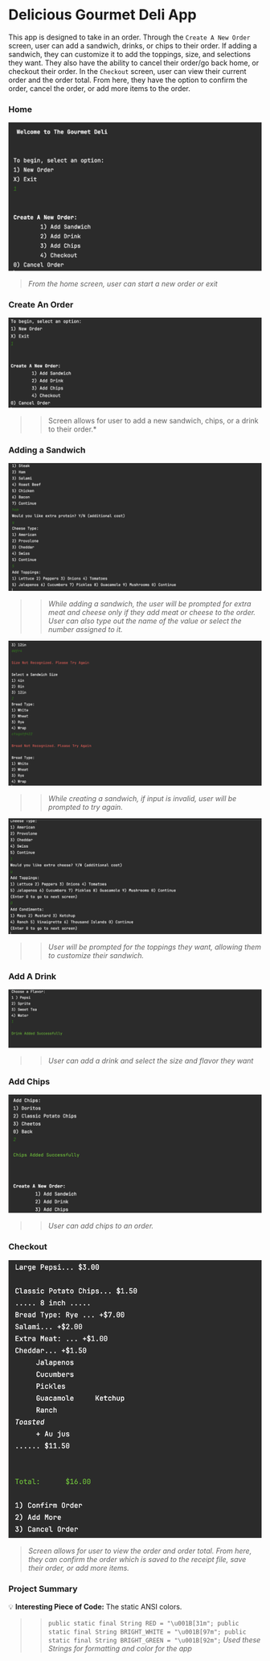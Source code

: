 # Delicious Gourmet Deli App
This app is designed to take in an order. 
Through the `Create A New Order` screen, user can add a sandwich, drinks, or chips to their order. If adding a sandwich, they can customize it to add the toppings, size, and selections they want. They also have the ability to cancel their order/go back home, or checkout their order.
In the `Checkout` screen, user can view their current order and the order total. From here, they have the option to confirm the order, cancel the order, or add more items to the order.




### Home
![Deli Home](src/main/receipts/HOMEADDORDERSCREEN.png)
> *From the home screen, user can start a new order or exit*





### Create An Order
![AddSandwichScreen](src/main/receipts/CREATEORDER.png)
>> Screen allows for user to add a new sandwich, chips, or a drink to their order.*



### Adding a Sandwich
![Ask Extra](src/main/receipts/ASKEXTRASCREEN.png)
>> *While adding a sandwich, the user will be prompted for extra meat and cheese only if they add meat or cheese to the order. User can also type out the name of the value or select the number assigned to it.*

![Error Catch](src/main/receipts/ERRORCATCH.png)
>> *While creating a sandwich, if input is invalid, user will be prompted to try again.*

![toppingsCondiments](src/main/receipts/toppingsAndCondiments.png)
>> *User will be prompted for the toppings they want, allowing them to customize their sandwich.*



### Add A Drink
![AddDrink](src/main/receipts/addDrinkScreen.png)
>> *User can add a drink and select the size and flavor they want*

### Add Chips
![AddChips](src/main/receipts/addingChipsScreen.png)
>> *User can add chips to an order.*

### Checkout
![Receipt](src/main/receipts/receipt2.png)
> *Screen allows for user to view the order and order total. From here, they can confirm the order which is saved to the receipt file, save their order, or add more items.*




### Project Summary


:bulb: **Interesting Piece of Code:** The static ANSI colors.

>> `public static final String RED = "\u001B[31m";
public static final String BRIGHT_WHITE = "\u001B[97m";
public static final String BRIGHT_GREEN = "\u001B[92m";`
>> *Used these Strings for formatting and color for the app*